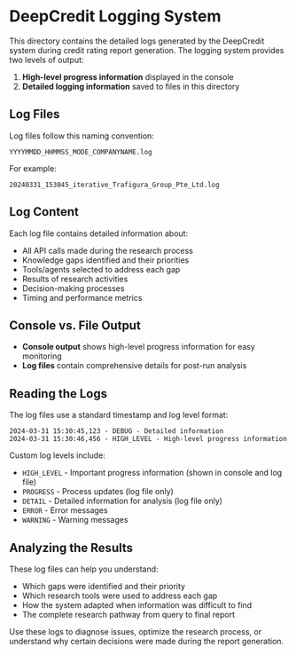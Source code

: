# DeepCredit Logging System

This directory contains the detailed logs generated by the DeepCredit system during credit rating report generation. The logging system provides two levels of output:

1. **High-level progress information** displayed in the console
2. **Detailed logging information** saved to files in this directory

## Log Files

Log files follow this naming convention:
```
YYYYMMDD_HHMMSS_MODE_COMPANYNAME.log
```

For example:
```
20240331_153045_iterative_Trafigura_Group_Pte_Ltd.log
```

## Log Content

Each log file contains detailed information about:

- All API calls made during the research process
- Knowledge gaps identified and their priorities
- Tools/agents selected to address each gap
- Results of research activities
- Decision-making processes
- Timing and performance metrics

## Console vs. File Output

- **Console output** shows high-level progress information for easy monitoring
- **Log files** contain comprehensive details for post-run analysis

## Reading the Logs

The log files use a standard timestamp and log level format:
```
2024-03-31 15:30:45,123 - DEBUG - Detailed information
2024-03-31 15:30:46,456 - HIGH_LEVEL - High-level progress information
```

Custom log levels include:
- `HIGH_LEVEL` - Important progress information (shown in console and log file)  
- `PROGRESS` - Process updates (log file only)
- `DETAIL` - Detailed information for analysis (log file only)
- `ERROR` - Error messages
- `WARNING` - Warning messages

## Analyzing the Results

These log files can help you understand:
- Which gaps were identified and their priority
- Which research tools were used to address each gap
- How the system adapted when information was difficult to find
- The complete research pathway from query to final report

Use these logs to diagnose issues, optimize the research process, or understand why certain decisions were made during the report generation. 
